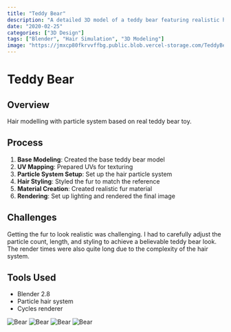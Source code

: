 ```yaml
---
title: "Teddy Bear"
description: "A detailed 3D model of a teddy bear featuring realistic hair simulation using Blender's particle system."
date: "2020-02-25"
categories: ["3D Design"]
tags: ["Blender", "Hair Simulation", "3D Modeling"]
image: "https://jmxcp80fkrvvffbg.public.blob.vercel-storage.com/TeddyBear/BearImage54.png"
---
```


# Teddy Bear

## Overview
Hair modelling with particle system based on real teddy bear toy.

## Process
1. **Base Modeling**: Created the base teddy bear model
2. **UV Mapping**: Prepared UVs for texturing
3. **Particle System Setup**: Set up the hair particle system
4. **Hair Styling**: Styled the fur to match the reference
5. **Material Creation**: Created realistic fur material
6. **Rendering**: Set up lighting and rendered the final image

## Challenges
Getting the fur to look realistic was challenging. I had to carefully adjust the particle count, length, and styling to achieve a believable teddy bear look. The render times were also quite long due to the complexity of the hair system.

## Tools Used
- Blender 2.8
- Particle hair system
- Cycles renderer
<div class="image-grid-1column">
    <img 
      src="https://jmxcp80fkrvvffbg.public.blob.vercel-storage.com/TeddyBear/BearImage54.png" 
      alt="Bear"
    />
    <img 
      src="https://jmxcp80fkrvvffbg.public.blob.vercel-storage.com/TeddyBear/BearImage77.png" 
      alt="Bear"
    />
    <img 
      src="https://jmxcp80fkrvvffbg.public.blob.vercel-storage.com/TeddyBear/BearImage67.png" 
      alt="Bear"
    />
    <img 
      src="https://jmxcp80fkrvvffbg.public.blob.vercel-storage.com/TeddyBear/BearImage84.png" 
      alt="Bear"
    />
</div>
